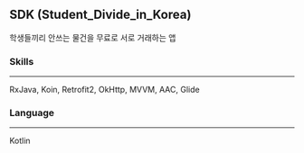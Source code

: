 ## SDK (Student_Divide_in_Korea)

학생들끼리 안쓰는 물건을 무료로 서로 거래하는 앱

### Skills
---
RxJava, Koin, Retrofit2, OkHttp, MVVM, AAC, Glide

### Language
---
Kotlin
